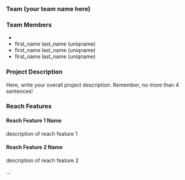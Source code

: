 ### Team (your team name here)
### Team Members
* 
* first_name last_name (uniqname)
* first_name last_name (uniqname)
* first_name last_name (uniqname)

### Project Description
Here, write your overall project description.
Remember, no more than 4 sentences!

### Reach Features

#### Reach Feature 1 Name
description of reach feature 1

#### Reach Feature 2 Name
description of reach feature 2

...
